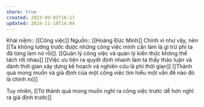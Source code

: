 ```yaml
---
share: true
created: 2023-09-05T16:17
updated: 2024-11-18T14:04
---
```

Khái niệm:: [[Công việc]]
Nguồn:: [[Hoàng Đức Minh]]
Chính vì như vậy, nên [[Ta không lường trước được những công việc mình cần làm là gì trừ phi ta đã từng làm nó rồi]]. [[Quản lý công việc và quản lý kiến thức không thể tách rời nhau]]
[[Việc ưu tiên ra quyết định nhanh làm ta thấy thảo luận và dành thời gian xây dựng kế hoạch và nghiên cứu là phí thời gian]]
[[Thành quả mong muốn và giả định của một công việc tìm hiểu một vấn đề nào đó là chính nó]]

Tuy nhiên, [[Từ thành quả mong muốn nghĩ ra công việc trước dễ hơn nghĩ ra giả định trước]] 